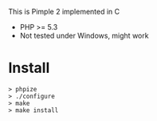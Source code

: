 This is Pimple 2 implemented in C

* PHP >= 5.3
* Not tested under Windows, might work

Install
=======

    > phpize
    > ./configure
    > make
    > make install
